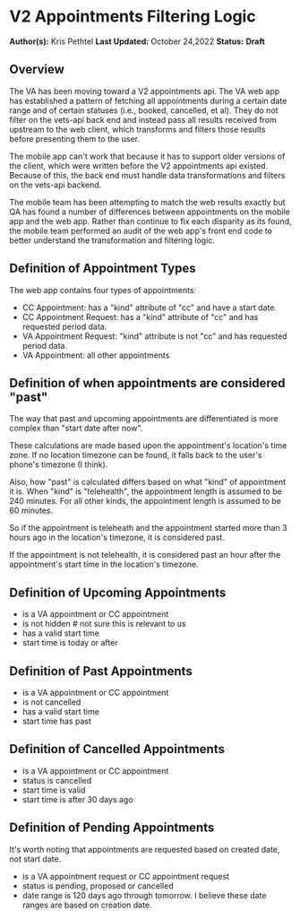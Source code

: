 # V2 Appointments Filtering Logic

**Author(s):** Kris Pethtel
**Last Updated:** October 24,2022
**Status:** **Draft**

## Overview

The VA has been moving toward a V2 appointments api. The VA web app has established a pattern of fetching all appointments during a certain date range and of certain statuses (i.e., booked, cancelled, et al). They do not filter on the vets-api back end and instead pass all results received from upstream to the web client, which transforms and filters those results before presenting them to the user.

The mobile app can't work that because it has to support older versions of the client, which were written before the V2 appointments api existed. Because of this, the back end must handle data transformations and filters on the vets-api backend.

The mobile team has been attempting to match the web results exactly but QA has found a number of differences between appointments on the mobile app and the web app. Rather than continue to fix each disparity as its found, the mobile team performed an audit of the web app's front end code to better understand the transformation and filtering logic.

## Definition of Appointment Types

The web app contains four types of appointments:
- CC Appointment: has a "kind" attribute of "cc" and have a start date.
- CC Appointment Request: has a "kind" attribute of "cc" and has requested period data.
- VA Appointment Request: "kind" attribute is not "cc" and has requested period data.
- VA Appointment: all other appointments

## Definition of when appointments are considered "past"

The way that past and upcoming appointments are differentiated is more complex than "start date after now".

These calculations are made based upon the appointment's location's time zone. If no location timezone can be found, it falls back to the user's phone's timezone (I think).

Also, how "past" is calculated differs based on what "kind" of appointment it is. When "kind" is "telehealth", the appointment length is assumed to be 240 minutes. For all other kinds, the appointment length is assumed to be 60 minutes.

So if the appointment is teleheath and the appointment started more than 3 hours ago in the location's timezone, it is considered past.

If the appointment is not telehealth, it is considered past an hour after the appointment's start time in the location's timezone.

## Definition of Upcoming Appointments

- is a VA appointment or CC appointment
- is not hidden # not sure this is relevant to us
- has a valid start time
- start time is today or after

## Definition of Past Appointments

- is a VA appointment or CC appointment
- is not cancelled
- has a valid start time
- start time has past

## Definition of Cancelled Appointments

- is a VA appointment or CC appointment
- status is cancelled
- start time is valid
- start time is after 30 days ago


## Definition of Pending Appointments

It's worth noting that appointments are requested based on created date, not start date.

- is a VA appointment request or CC appointment request
- status is pending, proposed or cancelled
- date range is 120 days ago through tomorrow. I believe these date ranges are based on creation date.